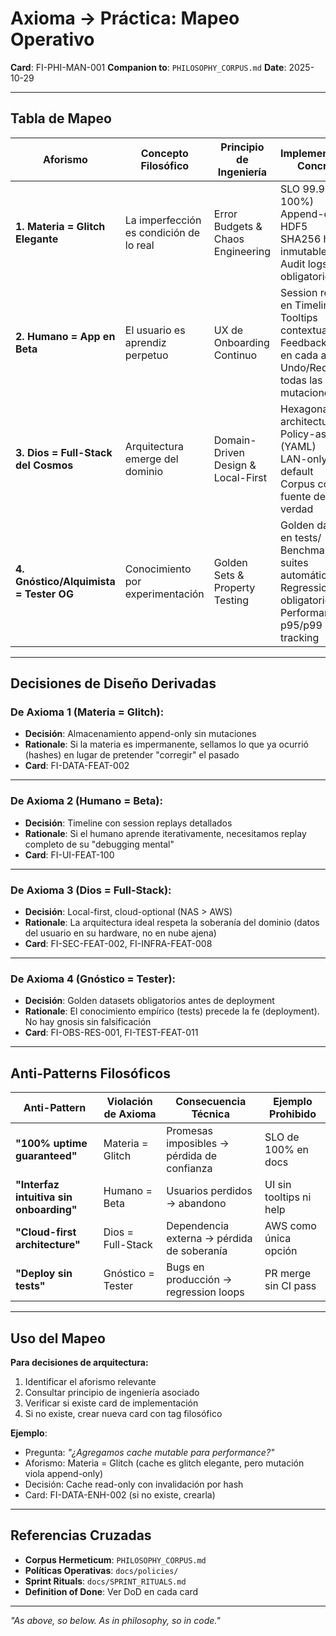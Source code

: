 # Axioma → Práctica: Mapeo Operativo

**Card**: FI-PHI-MAN-001
**Companion to**: `PHILOSOPHY_CORPUS.md`
**Date**: 2025-10-29

---

## Tabla de Mapeo

| Aforismo | Concepto Filosófico | Principio de Ingeniería | Implementación Concreta | Card de Referencia |
|----------|---------------------|------------------------|-------------------------|-------------------|
| **1. Materia = Glitch Elegante** | La imperfección es condición de lo real | Error Budgets & Chaos Engineering | SLO 99.9% (no 100%)<br>Append-only HDF5<br>SHA256 hashes inmutables<br>Audit logs obligatorios | FI-DATA-FEAT-002<br>FI-SEC-FEAT-003<br>FI-RELIABILITY-STR-001 |
| **2. Humano = App en Beta** | El usuario es aprendiz perpetuo | UX de Onboarding Continuo | Session replays en Timeline<br>Tooltips contextuales<br>Feedback loops en cada acción<br>Undo/Redo en todas las mutaciones | FI-UI-FEAT-100<br>FI-UX-STR-001<br>FI-UI-FEAT-103 |
| **3. Dios = Full-Stack del Cosmos** | Arquitectura emerge del dominio | Domain-Driven Design & Local-First | Hexagonal architecture<br>Policy-as-code (YAML)<br>LAN-only by default<br>Corpus como fuente de verdad | FI-CORE-FEAT-001<br>FI-SEC-FEAT-002<br>FI-POLICY-STR-001 |
| **4. Gnóstico/Alquimista = Tester OG** | Conocimiento por experimentación | Golden Sets & Property Testing | Golden datasets en tests/<br>Benchmark suites automáticos<br>Regression tests obligatorios<br>Performance p95/p99 tracking | FI-TEST-FEAT-009<br>FI-TEST-FEAT-010<br>FI-OBS-RES-001 |

---

## Decisiones de Diseño Derivadas

### De Axioma 1 (Materia = Glitch):
- **Decisión**: Almacenamiento append-only sin mutaciones
- **Rationale**: Si la materia es impermanente, sellamos lo que ya ocurrió (hashes) en lugar de pretender "corregir" el pasado
- **Card**: FI-DATA-FEAT-002

---

### De Axioma 2 (Humano = Beta):
- **Decisión**: Timeline con session replays detallados
- **Rationale**: Si el humano aprende iterativamente, necesitamos replay completo de su "debugging mental"
- **Card**: FI-UI-FEAT-100

---

### De Axioma 3 (Dios = Full-Stack):
- **Decisión**: Local-first, cloud-optional (NAS > AWS)
- **Rationale**: La arquitectura ideal respeta la soberanía del dominio (datos del usuario en su hardware, no en nube ajena)
- **Card**: FI-SEC-FEAT-002, FI-INFRA-FEAT-008

---

### De Axioma 4 (Gnóstico = Tester):
- **Decisión**: Golden datasets obligatorios antes de deployment
- **Rationale**: El conocimiento empírico (tests) precede la fe (deployment). No hay gnosis sin falsificación
- **Card**: FI-OBS-RES-001, FI-TEST-FEAT-011

---

## Anti-Patterns Filosóficos

| Anti-Pattern | Violación de Axioma | Consecuencia Técnica | Ejemplo Prohibido |
|-------------|---------------------|---------------------|------------------|
| **"100% uptime guaranteed"** | Materia = Glitch | Promesas imposibles → pérdida de confianza | SLO de 100% en docs |
| **"Interfaz intuitiva sin onboarding"** | Humano = Beta | Usuarios perdidos → abandono | UI sin tooltips ni help |
| **"Cloud-first architecture"** | Dios = Full-Stack | Dependencia externa → pérdida de soberanía | AWS como única opción |
| **"Deploy sin tests"** | Gnóstico = Tester | Bugs en producción → regression loops | PR merge sin CI pass |

---

## Uso del Mapeo

**Para decisiones de arquitectura:**
1. Identificar el aforismo relevante
2. Consultar principio de ingeniería asociado
3. Verificar si existe card de implementación
4. Si no existe, crear nueva card con tag filosófico

**Ejemplo**:
- Pregunta: _"¿Agregamos cache mutable para performance?"_
- Aforismo: Materia = Glitch (cache es glitch elegante, pero mutación viola append-only)
- Decisión: Cache read-only con invalidación por hash
- Card: FI-DATA-ENH-002 (si no existe, crearla)

---

## Referencias Cruzadas

- **Corpus Hermeticum**: `PHILOSOPHY_CORPUS.md`
- **Políticas Operativas**: `docs/policies/`
- **Sprint Rituals**: `docs/SPRINT_RITUALS.md`
- **Definition of Done**: Ver DoD en cada card

---

_"As above, so below. As in philosophy, so in code."_
